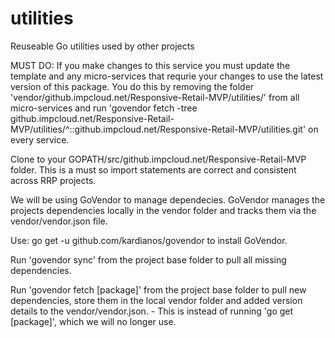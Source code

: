 # utilities
Reuseable Go utilities used by other projects

MUST DO: 
If you make changes to this service you must update the template and any micro-services that requrie your changes to use the latest version of this package.
You do this by removing the folder 'vendor/github.impcloud.net/Responsive-Retail-MVP/utilities/' from all micro-services and run 'govendor fetch -tree github.impcloud.net/Responsive-Retail-MVP/utilities/^::github.impcloud.net/Responsive-Retail-MVP/utilities.git' on every service.

Clone to your GOPATH/src/github.impcloud.net/Responsive-Retail-MVP folder. This is a must so import statements are correct and consistent across RRP projects.

We will be using GoVendor to manage dependecies. GoVendor manages the projects dependencies locally in the vendor folder and tracks them via the vendor/vendor.json file.

Use: go get -u github.com/kardianos/govendor to install GoVendor.

Run 'govendor sync' from the project base folder to pull all missing dependencies.

Run 'govendor fetch [package]' from the project base folder to pull new dependencies, store them in the local vendor folder and added version details to the vendor/vendor.json. - This is instead of running 'go get [package]', which we will no longer use.

